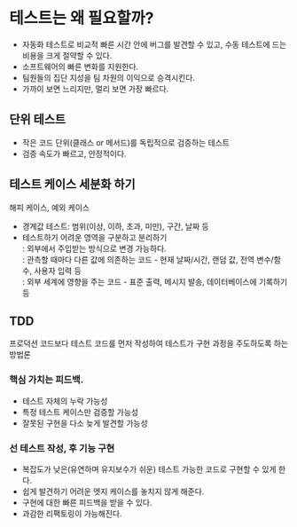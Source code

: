 # 테스트는 왜 필요할까?

- 자동화 테스트로 비교적 빠른 시간 안에 버그를 발견할 수 있고, 수동 테스트에 드는 비용을 크게 절약할 수 있다.
- 소프트웨어의 빠른 변화를 지원한다.
- 팀원들의 집단 지성을 팀 차원의 이익으로 승격시킨다.
- 가까이 보면 느리지만, 멀리 보면 가장 빠르다.


## 단위 테스트
- 작은 코드 단위(클래스 or 메서드)를 독립적으로 검증하는 테스트
- 검증 속도가 빠르고, 안정적이다.

## 테스트 케이스 세분화 하기
해피 케이스, 예외 케이스  
- 경계값 테스트: 범위(이상, 이하, 초과, 미만), 구간, 날짜 등
- 테스트하기 어려운 영역을 구분하고 분리하기  
: 외부에서 주입받는 방식으로 변경 가능하다.  
: 관측할 때마다 다른 값에 의존하는 코드 - 현재 날짜/시간, 랜덤 값, 전역 변수/함수, 사용자 입력 등  
: 외부 세계에 영향을 주는 코드 - 표준 출력, 메시지 발송, 데이터베이스에 기록하기 등  


## TDD  
프로덕션 코드보다 테스트 코드를 먼저 작성하여 테스트가 구현 과정을 주도하도록 하는 방법론  

### 핵심 가치는 피드백.  
- 테스트 자체의 누락 가능성
- 특정 테스트 케이스만 검증할 가능성
- 잘못된 구현을 다소 늦게 발견할 가능성

### 선 테스트 작성, 후 기능 구현  
- 복잡도가 낮은(유연하며 유지보수가 쉬운) 테스트 가능한 코드로 구현할 수 있게 한다.
- 쉽게 발견하기 어려운 엣지 케이스를 놓치지 않게 해준다.
- 구현에 대한 빠른 피드백을 받을 수 있다.
- 과감한 리팩토링이 가능해진다.


